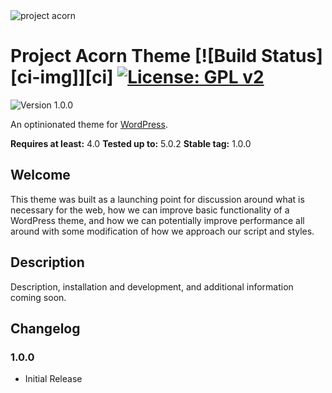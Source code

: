 <img src="https://user-images.githubusercontent.com/5230729/33617107-17ebf23c-d99c-11e7-8aa6-ec559bd23027.png" alt="project acorn" title="project acorn" />

# Project Acorn Theme [![Build Status][ci-img]][ci] [![License: GPL v2](https://img.shields.io/badge/License-GPL%20v2-blue.svg)](https://www.gnu.org/licenses/old-licenses/gpl-2.0.en.html)
<img src="https://img.shields.io/badge/version-1.0.0-green.svg" alt="Version 1.0.0" />

An optinionated theme for [WordPress](https://wordpress.org).

**Requires at least:** 4.0
**Tested up to:** 5.0.2
**Stable tag:** 1.0.0

## Welcome
This theme was built as a launching point for discussion around what is necessary for the web, how we can improve basic functionality of a WordPress theme, and how we can potentially improve performance all around with some modification of how we approach our script and styles.

## Description
Description, installation and development, and additional information coming soon.

## Changelog
### 1.0.0
- Initial Release